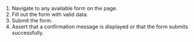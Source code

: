 1. Navigate to any available form on the page.
2. Fill out the form with valid data.
3. Submit the form.
4. Assert that a confirmation message is displayed or that the form submits successfully.